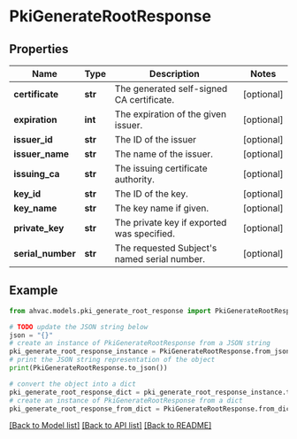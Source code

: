 # PkiGenerateRootResponse


## Properties

Name | Type | Description | Notes
------------ | ------------- | ------------- | -------------
**certificate** | **str** | The generated self-signed CA certificate. | [optional] 
**expiration** | **int** | The expiration of the given issuer. | [optional] 
**issuer_id** | **str** | The ID of the issuer | [optional] 
**issuer_name** | **str** | The name of the issuer. | [optional] 
**issuing_ca** | **str** | The issuing certificate authority. | [optional] 
**key_id** | **str** | The ID of the key. | [optional] 
**key_name** | **str** | The key name if given. | [optional] 
**private_key** | **str** | The private key if exported was specified. | [optional] 
**serial_number** | **str** | The requested Subject&#39;s named serial number. | [optional] 

## Example

```python
from ahvac.models.pki_generate_root_response import PkiGenerateRootResponse

# TODO update the JSON string below
json = "{}"
# create an instance of PkiGenerateRootResponse from a JSON string
pki_generate_root_response_instance = PkiGenerateRootResponse.from_json(json)
# print the JSON string representation of the object
print(PkiGenerateRootResponse.to_json())

# convert the object into a dict
pki_generate_root_response_dict = pki_generate_root_response_instance.to_dict()
# create an instance of PkiGenerateRootResponse from a dict
pki_generate_root_response_from_dict = PkiGenerateRootResponse.from_dict(pki_generate_root_response_dict)
```
[[Back to Model list]](../README.md#documentation-for-models) [[Back to API list]](../README.md#documentation-for-api-endpoints) [[Back to README]](../README.md)


